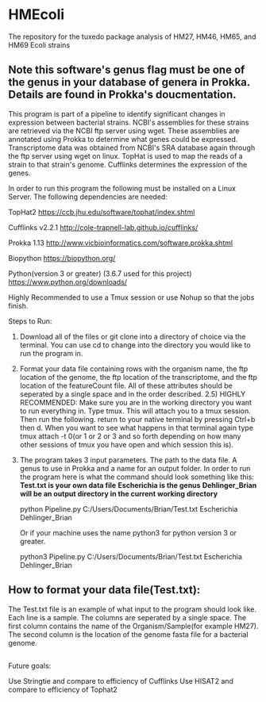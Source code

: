 # HMEcoli
The repository for the tuxedo package analysis of HM27, HM46, HM65, and HM69 Ecoli strains

## Note this software's genus flag must be one of the genus in your database of genera in Prokka. Details are found in Prokka's doucmentation.

This program is part of a pipeline to identify significant changes in expression between bacterial strains. NCBI's assemblies for these strains are retrieved via the NCBI ftp server using wget. These assemblies are annotated using Prokka to determine what genes could be expressed. Transcriptome data was obtained from NCBI's SRA database again through the ftp server using wget on linux. TopHat is used to map the reads of a strain to that strain's genome. Cufflinks determines the expression of the genes. 

In order to run this program the following must be installed on a Linux Server. The following dependencies are needed:

TopHat2 https://ccb.jhu.edu/software/tophat/index.shtml

Cufflinks v2.2.1 http://cole-trapnell-lab.github.io/cufflinks/

Prokka 1.13 http://www.vicbioinformatics.com/software.prokka.shtml

Biopython https://biopython.org/

Python(version 3 or greater) (3.6.7 used for this project) https://www.python.org/downloads/

Highly Recommended to use a Tmux session or use Nohup so that the jobs finish. 

Steps to Run:
1) Download all of the files or git clone into a directory of choice via the terminal. You can use cd to change into the directory you would like to run the program in.
2) Format your data file containing rows with the organism name, the ftp location of the genome, the ftp location of the transcriptome, and the ftp location of the featureCount file. All of these attributes should be seperated by a single space and in the order described.
2.5) HIGHLY RECOMMENDED: Make sure you are in the working directory you want to run everything in. Type tmux. This will attach you to a tmux session. Then run the following. return to your native terminal by pressing Ctrl+b then d. When you want to see what happens in that terminal again type tmux attach -t 0(or 1 or 2 or 3 and so forth depending on how many other sessions of tmux you have open and which session this is).
3) The program takes 3 input parameters. The path to the data file. A genus to use in Prokka and a name for an output folder.
	In order to run the program here is what the command should look something like this: **Test.txt is your own data file** **Escherichia is the genus** **Dehlinger_Brian will be an output directory in the current working directory**

	python Pipeline.py C:/Users/Documents/Brian/Test.txt Escherichia Dehlinger_Brian

	Or if your machine uses the name python3 for python version 3 or greater.
	
	python3 Pipeline.py C:/Users/Documents/Brian/Test.txt Escherichia Dehlinger_Brian


## How to format your data file(Test.txt):

The Test.txt file is an example of what input to the program should look like. Each line is a sample. The columns are seperated by a single space. The first column contains the name of the Organism/Sample(for example HM27). The second column is the location of the genome fasta file for a bacterial genome.

##

Future goals:

Use Stringtie and compare to efficiency of Cufflinks
Use HISAT2 and compare to efficiency of Tophat2


